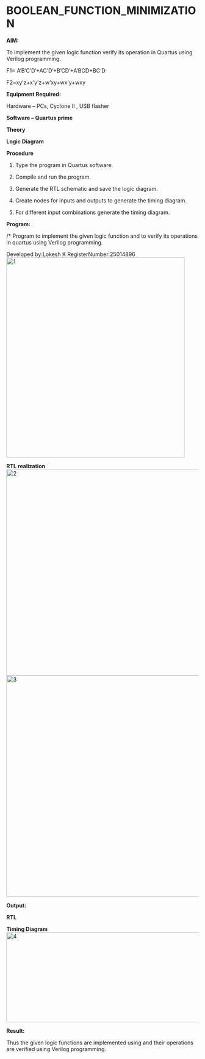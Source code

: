 # BOOLEAN_FUNCTION_MINIMIZATION

**AIM:**

To implement the given logic function verify its operation in Quartus using Verilog programming.

F1= A’B’C’D’+AC’D’+B’CD’+A’BCD+BC’D 

F2=xy’z+x’y’z+w’xy+wx’y+wxy

**Equipment Required:**

Hardware – PCs, Cyclone II , USB flasher

**Software – Quartus prime**

**Theory**

**Logic Diagram**

**Procedure**

1.	Type the program in Quartus software.

2.	Compile and run the program.

3.	Generate the RTL schematic and save the logic diagram.

4.	Create nodes for inputs and outputs to generate the timing diagram.

5.	For different input combinations generate the timing diagram.


**Program:**

/* Program to implement the given logic function and to verify its operations in quartus using Verilog programming. 

Developed by:Lokesh K RegisterNumber:25014896
<img width="467" height="525" alt="1" src="https://github.com/user-attachments/assets/df8c58aa-f3d9-475d-8150-79f965ea16fa" />

**RTL realization**
<img width="1237" height="541" alt="2" src="https://github.com/user-attachments/assets/da2d8225-b651-4174-be80-951deb8bbe33" />
<img width="1232" height="581" alt="3" src="https://github.com/user-attachments/assets/b79bb40d-84e5-4d2f-be69-5444b3fb398c" />

**Output:**

**RTL**

**Timing Diagram**
<img width="1322" height="236" alt="4" src="https://github.com/user-attachments/assets/0e9840a8-5e02-47f1-a392-a2daa5cb9f72" />

**Result:**

Thus the given logic functions are implemented using and their operations are verified using Verilog programming.


